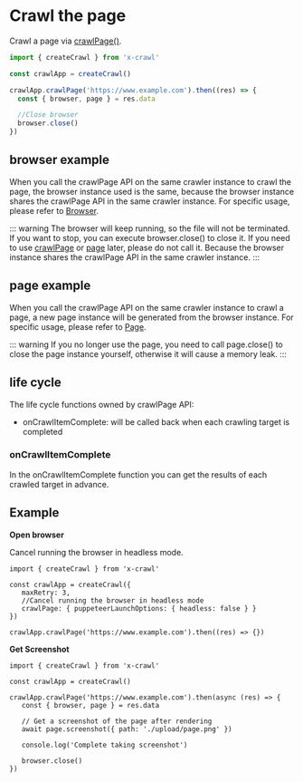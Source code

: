 # Crawl the page

Crawl a page via [crawlPage()](/api/crawl-page#crawlpage).

```js
import { createCrawl } from 'x-crawl'

const crawlApp = createCrawl()

crawlApp.crawlPage('https://www.example.com').then((res) => {
  const { browser, page } = res.data

  //Close browser
  browser.close()
})
```

## browser example

When you call the crawlPage API on the same crawler instance to crawl the page, the browser instance used is the same, because the browser instance shares the crawlPage API in the same crawler instance. For specific usage, please refer to [Browser](https://pptr.dev/api/puppeteer.browser).

::: warning
The browser will keep running, so the file will not be terminated. If you want to stop, you can execute browser.close() to close it. If you need to use [crawlPage](#Crawl-the-page) or [page](#page-example) later, please do not call it. Because the browser instance shares the crawlPage API in the same crawler instance.
:::

## page example

When you call the crawlPage API on the same crawler instance to crawl a page, a new page instance will be generated from the browser instance. For specific usage, please refer to [Page](https://pptr.dev/api/puppeteer.page).

::: warning
If you no longer use the page, you need to call page.close() to close the page instance yourself, otherwise it will cause a memory leak.
:::

## life cycle

The life cycle functions owned by crawlPage API:

- onCrawlItemComplete: will be called back when each crawling target is completed

### onCrawlItemComplete

In the onCrawlItemComplete function you can get the results of each crawled target in advance.

## Example

**Open browser**

Cancel running the browser in headless mode.

```js{6}
import { createCrawl } from 'x-crawl'

const crawlApp = createCrawl({
   maxRetry: 3,
   //Cancel running the browser in headless mode
   crawlPage: { puppeteerLaunchOptions: { headless: false } }
})

crawlApp.crawlPage('https://www.example.com').then((res) => {})
```

**Get Screenshot**

```js{9}
import { createCrawl } from 'x-crawl'

const crawlApp = createCrawl()

crawlApp.crawlPage('https://www.example.com').then(async (res) => {
   const { browser, page } = res.data

   // Get a screenshot of the page after rendering
   await page.screenshot({ path: './upload/page.png' })

   console.log('Complete taking screenshot')

   browser.close()
})
```
